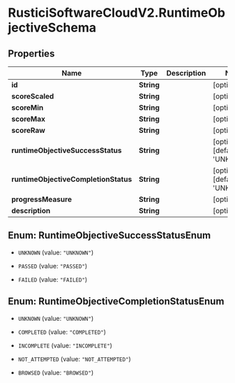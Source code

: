 # RusticiSoftwareCloudV2.RuntimeObjectiveSchema

## Properties
Name | Type | Description | Notes
------------ | ------------- | ------------- | -------------
**id** | **String** |  | [optional] 
**scoreScaled** | **String** |  | [optional] 
**scoreMin** | **String** |  | [optional] 
**scoreMax** | **String** |  | [optional] 
**scoreRaw** | **String** |  | [optional] 
**runtimeObjectiveSuccessStatus** | **String** |  | [optional] [default to &#39;UNKNOWN&#39;]
**runtimeObjectiveCompletionStatus** | **String** |  | [optional] [default to &#39;UNKNOWN&#39;]
**progressMeasure** | **String** |  | [optional] 
**description** | **String** |  | [optional] 


<a name="RuntimeObjectiveSuccessStatusEnum"></a>
## Enum: RuntimeObjectiveSuccessStatusEnum


* `UNKNOWN` (value: `"UNKNOWN"`)

* `PASSED` (value: `"PASSED"`)

* `FAILED` (value: `"FAILED"`)




<a name="RuntimeObjectiveCompletionStatusEnum"></a>
## Enum: RuntimeObjectiveCompletionStatusEnum


* `UNKNOWN` (value: `"UNKNOWN"`)

* `COMPLETED` (value: `"COMPLETED"`)

* `INCOMPLETE` (value: `"INCOMPLETE"`)

* `NOT_ATTEMPTED` (value: `"NOT_ATTEMPTED"`)

* `BROWSED` (value: `"BROWSED"`)




